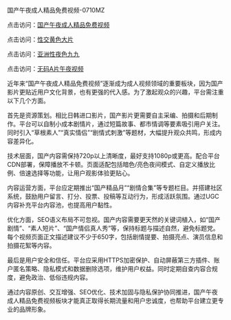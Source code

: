 国产午夜成人精品免费视频-0710MZ

点击访问：<a href="https://heiliaoll4qsx.pages.dev">国产午夜成人精品免费视频</a>

点击访问：<a href="https://heiliaozj3tjd.pages.dev">性交黄色大片</a>

点击访问：<a href="https://heiliaoxwd5i8.pages.dev">亚洲性夜色九九</a>

点击访问：<a href="https://heiliaowt0d7p.pages.dev">无码A片午夜视频</a>

近年来“国产午夜成人精品免费视频”逐渐成为成人视频领域的重要板块，因为国产影片更贴近用户文化背景，也有更强的代入感。为了激起观众的兴趣，平台需注重以下几个方面。

首先是资源策划。相比日韩进口影片，国产影片更需要自主采编、拍摄和后期制作。平台可以自制小成本剧情片，通过短篇故事、都市情调等要素吸引用户关注。同时引入“草根素人”“真实情侣”“剧情式刺激”等题材，大幅提升观众共鸣，形成内容差异化。

技术层面，国产内容需保持720p以上清晰度，最好支持1080p或更高。配合平台CDN部署，保障播放不卡顿。页面适配包括暗色/亮色夜间模式、自定义播放比例、倍速选择等功能，让用户观影体验更贴心。

内容运营方面，平台应定期推出“国产精品月”“剧情合集”等专题栏目。并搭建社区系统，鼓励用户留言、打分、投票、投稿等互动行为，形成活跃氛围。通过UGC内容补充平台内容池，也提高用户黏性。

优化方面，SEO语义布局不可忽视。国产内容需要更天然的关键词植入，如“国产剧情”、“素人短片”、“国产情侣真人秀”等，保持标题与描述自然，避免标题党。每个视频页面正文描述建议不少于650字，包括剧情提要、拍摄亮点、演员信息和拍摄花絮等内容。

最后是用户安全和信任。平台应采用HTTPS加密保护、自动屏蔽第三方插件、账户匿名策略、隐私模式和数据删除选项，维护用户权益。同时定期自查内容合规度，避免政治、低俗违规内容。

通过内容原创、交互增强、SEO优化、技术加固与隐私保护协同推进，国产午夜成人精品免费视频板块才能真正取得长期流量和用户忠诚度，也帮助平台建立更专业的品牌形象。

<span style="display:none;">[Canonical link]( )</span>
